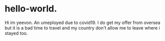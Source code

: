 # hello-world.

Hi im yeevon. An umeployed due to covid19. I do get my offer from oversea but it is a bad time to travel and my country don't allow me to leave where i stayed too.
